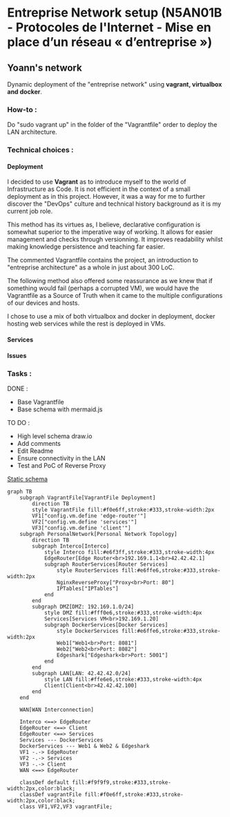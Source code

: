 # Entreprise Network setup (N5AN01B - Protocoles de l'Internet - Mise en place d’un réseau « d’entreprise »)

## Yoann's network

Dynamic deployment of the "entreprise network" using **vagrant, virtualbox and docker**.

### How-to :
Do "sudo vagrant up" in the folder of the "Vagrantfile" order to deploy the LAN architecture.

### Technical choices : 
#### Deployment
I decided to use **Vagrant** as to introduce myself to the world of Infrastructure as Code. It is not efficient in the context of a small deployment as in this project. However, it was a way for me to further discover the "DevOps" culture and technical history background as it is my current job role.

This method has its virtues as, I believe, declarative configuration is somewhat superior to the imperative way of working. It allows for easier management and checks through versionning. It improves readability whilst making knowledge persistence and teaching far easier. 

The commented Vagrantfile contains the project, an introduction to "entreprise architecture" as a whole in just about 300 LoC.

The following method also offered some reassurance as we knew that if something would fail (perhaps a corrupted VM), we would have the Vagrantfile as a Source of Truth when it came to the multiple configurations of our devices and hosts.

I chose to use a mix of both virtualbox and docker in deployment, docker hosting web services while the rest is deployed in VMs.

#### Services

#### Issues


### Tasks : 
DONE :
  - Base Vagrantfile
  - Base schema with mermaid.js

TO DO :
  - High level schema draw.io
  - Add comments
  - Edit Readme
  - Ensure connectivity in the LAN
  - Test and PoC of Reverse Proxy
    
[Static schema](yoannn-net/schema_mermaid.png)

```mermaid
graph TB
    subgraph VagrantFile[VagrantFile Deployment]
        direction TB
        style VagrantFile fill:#f0e6ff,stroke:#333,stroke-width:2px
        VF1["config.vm.define 'edge-router'"]
        VF2["config.vm.define 'services'"]
        VF3["config.vm.define 'client'"]
    subgraph PersonalNetwork[Personal Network Topology]
        direction TB
        subgraph Interco[Interco]
            style Interco fill:#e6f3ff,stroke:#333,stroke-width:4px
            EdgeRouter[Edge Router<br>192.169.1.1<br>42.42.42.1]
            subgraph RouterServices[Router Services]
                style RouterServices fill:#e6ffe6,stroke:#333,stroke-width:2px
                NginxReverseProxy["Proxy<br>Port: 80"]
                IPTables["IPTables"]
            end
        end
        subgraph DMZ[DMZ: 192.169.1.0/24]
            style DMZ fill:#fff0e6,stroke:#333,stroke-width:4px
            Services[Services VM<br>192.169.1.20]
            subgraph DockerServices[Docker Services]
                style DockerServices fill:#e6ffe6,stroke:#333,stroke-width:2px
                Web1["Web1<br>Port: 8081"]
                Web2["Web2<br>Port: 8082"]
                Edgeshark["Edgeshark<br>Port: 5001"]
            end
        end
        subgraph LAN[LAN: 42.42.42.0/24]
            style LAN fill:#ffe6e6,stroke:#333,stroke-width:4px
            Client[Client<br>42.42.42.100]
        end
    end

    WAN[WAN Interconnection]

    Interco <==> EdgeRouter
    EdgeRouter <==> Client
    EdgeRouter <==> Services
    Services --- DockerServices
    DockerServices --- Web1 & Web2 & Edgeshark
    VF1 -.-> EdgeRouter
    VF2 -.-> Services
    VF3 -.-> Client
    WAN <==> EdgeRouter

    classDef default fill:#f9f9f9,stroke:#333,stroke-width:2px,color:black;
    classDef vagrantFile fill:#f0e6ff,stroke:#333,stroke-width:2px,color:black;
    class VF1,VF2,VF3 vagrantFile;
```
